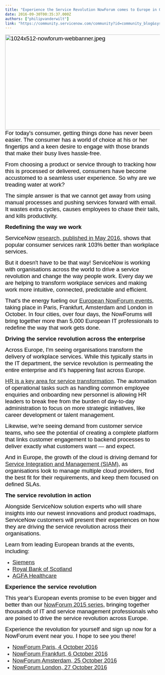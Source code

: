 ```yaml
---
title: "Experience the Service Revolution NowForum comes to Europe in October"
date: 2016-09-30T00:35:37.000Z
authors: ["philipvanderwilt"]
link: "https://community.servicenow.com/community?id=community_blog&sys_id=8f0e2e2ddbd0dbc01dcaf3231f961985"
---
```

<p><span style="font-size: 14pt; color: black; font-family: arial, helvetica, sans-serif;"><img  alt="1024x512-nowforum-webbanner.jpeg" class="image-1 jive-image" src="77012d46db10d7049c9ffb651f961942.iix" style="width: 620px; height: 310px; float: right;"/>For today's consumer, getting things done has never been easier. The consumer has a world of choice at his or her fingertips and a keen desire to engage with those brands that make their busy lives hassle-free.</span></p><p><span style="font-family: arial, helvetica, sans-serif; font-size: 14pt;"> </span></p><p><span style="font-size: 14pt; color: black; font-family: arial, helvetica, sans-serif;">From choosing a product or service through to tracking how this is processed or delivered, consumers have become accustomed to a seamless user experience. So why are we treading water at work? </span></p><p><span style="font-family: arial, helvetica, sans-serif; font-size: 14pt;"> </span></p><p><span style="font-size: 14pt; color: black; font-family: arial, helvetica, sans-serif;">The simple answer is that we cannot get away from using manual processes and pushing services forward with email. It wastes extra cycles, causes employees to chase their tails, and kills productivity. </span></p><p><span style="font-family: arial, helvetica, sans-serif; font-size: 14pt;"> </span></p><p><span style="font-family: arial, helvetica, sans-serif; font-size: 14pt;"><strong style="color: black;">Redefining the way we work</strong></span></p><p><span style="font-family: arial, helvetica, sans-serif; font-size: 14pt;"><span style="color: black;">ServiceNow </span><a title="ww.servicenow.com/lpwhp/state-of-work-2016.html" href="https://www.servicenow.com/lpwhp/state-of-work-2016.html">research, published in May 2016</a><span style="color: black;">, shows that popular consumer services rank 103% better than workplace services. </span></span></p><p><span style="font-family: arial, helvetica, sans-serif; font-size: 14pt;"> </span></p><p><span style="font-size: 14pt; color: black; font-family: arial, helvetica, sans-serif;">But it doesn't have to be that way! ServiceNow is working with organisations across the world to drive a service revolution and change the way people work. Every day we are helping to transform workplace services and making work more intuitive, connected, predictable and efficient.</span></p><p><span style="font-family: arial, helvetica, sans-serif; font-size: 14pt;"> </span></p><p><span style="font-family: arial, helvetica, sans-serif; font-size: 14pt;"><span style="color: black;">That's the energy fueling our </span><a title="ww.youtube.com/watch?v=sIfTacj6lGk" href="https://www.youtube.com/watch?v=sIfTacj6lGk">European NowForum events</a><span style="color: black;">, taking place in Paris, Frankfurt, Amsterdam and London in October. In four cities, over four days, the NowForums will bring together more than 5,000 European IT professionals to redefine the way that work gets done. </span></span></p><p><span style="font-family: arial, helvetica, sans-serif; font-size: 14pt;"> </span></p><p><span style="font-family: arial, helvetica, sans-serif; font-size: 14pt;"><strong style="color: black;">Driving the service revolution across the enterprise</strong></span></p><p><span style="font-size: 14pt; color: black; font-family: arial, helvetica, sans-serif;">Across Europe, I'm seeing organisations transform the delivery of workplace services. While this typically starts in the IT department, the service revolution is permeating the entire enterprise and it's happening fast across Europe. </span></p><p><span style="font-family: arial, helvetica, sans-serif; font-size: 14pt;"> </span></p><p><span style="font-family: arial, helvetica, sans-serif; font-size: 14pt;"><a title="ervicematters.servicenow.com/author/jstroud/" href="https://servicematters.servicenow.com/author/jstroud/">HR is a key area for service transformation</a><span style="color: black;">. The automation of operational tasks such as handling common employee enquiries and onboarding new personnel is allowing HR leaders to break free from the burden of day-to-day administration to focus on more strategic initiatives, like career development or talent management. </span></span></p><p><span style="font-family: arial, helvetica, sans-serif; font-size: 14pt;"> </span></p><p><span style="font-size: 14pt; color: black; font-family: arial, helvetica, sans-serif;">Likewise, we're seeing demand from customer service teams, who see the potential of creating a complete platform that links customer engagement to backend processes to deliver exactly what customers want — and expect. </span></p><p><span style="font-family: arial, helvetica, sans-serif; font-size: 14pt;"> </span></p><p><span style="font-family: arial, helvetica, sans-serif; font-size: 14pt;"><span style="color: black;">And in Europe, the growth of the cloud is driving demand for </span><a title="w.servicenow.com/solutions/service-integration-and-management.html" href="http://www.servicenow.com/solutions/service-integration-and-management.html">Service Integration and Management (SIAM)</a><span style="color: black;">, as organisations look to manage multiple cloud providers, find the best fit for their requirements, and keep them focused on defined SLAs. </span></span></p><p><span style="font-family: arial, helvetica, sans-serif; font-size: 14pt;"> </span></p><p><span style="font-family: arial, helvetica, sans-serif; font-size: 14pt;"><strong style="color: black;">The service revolution in action </strong></span></p><p><span style="font-size: 14pt; color: black; font-family: arial, helvetica, sans-serif;">Alongside ServiceNow solution experts who will share insights into our newest innovations and product roadmaps, ServiceNow customers will present their experiences on how they are driving the service revolution across their organisations. </span></p><p><span style="font-family: arial, helvetica, sans-serif; font-size: 14pt;"> </span></p><p><span style="font-size: 14pt; color: black; font-family: arial, helvetica, sans-serif;">Learn from leading European brands at the events, including:</span></p><ul style="list-style-type: disc;"><li><span style="font-family: arial, helvetica, sans-serif; font-size: 14pt;"><a title="w.servicenow.com/nowforum-frankfurt/agenda.html" href="http://www.servicenow.com/nowforum-frankfurt/agenda.html">Siemens</a><em> </em></span></li><li><span style="font-family: arial, helvetica, sans-serif; font-size: 14pt;"><a title="w.servicenow.com/nowforum-london/agenda.html" href="http://www.servicenow.com/nowforum-london/agenda.html">Royal Bank of Scotland</a></span></li><li><span style="font-family: arial, helvetica, sans-serif; font-size: 14pt;"><a title="w.servicenow.com/nowforum-amsterdam/agenda.html" href="http://www.servicenow.com/nowforum-amsterdam/agenda.html">AGFA Healthcare</a></span></li></ul><p><span style="font-family: arial, helvetica, sans-serif; font-size: 14pt;"> </span></p><p><span style="font-family: arial, helvetica, sans-serif; font-size: 14pt;"><strong style="color: black;">Experience the service revolution </strong></span></p><p><span style="font-family: arial, helvetica, sans-serif; font-size: 14pt;"><span style="color: black;">This year's European events promise to be even bigger and better than our </span><a title="ww.youtube.com/watch?v=mDAKJ7WPN5Y" href="https://www.youtube.com/watch?v=mDAKJ7WPN5Y">NowForum 2015 series</a><span style="color: black;">, bringing together thousands of IT and service management professionals who are poised to drive the service revolution across Europe. </span></span></p><p><span style="font-family: arial, helvetica, sans-serif; font-size: 14pt;"> </span></p><p><span style="font-size: 14pt; color: black; font-family: arial, helvetica, sans-serif;">Experience the revolution for yourself and sign up now for a NowForum event near you. I hope to see you there!</span></p><ul><li><span style="font-size: 14pt; color: black; font-family: arial, helvetica, sans-serif;"><a title="w.servicenow.com/nowforum-paris.html" href="http://www.servicenow.com/nowforum-paris.html">NowForum Paris, 4 October 2016 </a></span></li><li><span style="font-size: 14pt; color: black; font-family: arial, helvetica, sans-serif;"><a title="w.servicenow.com/nowforum-frankfurt.html" href="http://www.servicenow.com/nowforum-frankfurt.html">NowForum Frankfurt, 6 October 2016</a></span></li><li><span style="font-size: 14pt; color: black; font-family: arial, helvetica, sans-serif;"><a title="w.servicenow.com/nowforum-amsterdam.html" href="http://www.servicenow.com/nowforum-amsterdam.html">NowForum Amsterdam, 25 October 2016</a></span></li><li><span style="font-size: 14pt; color: black; font-family: arial, helvetica, sans-serif;"><a title="w.servicenow.com/nowforum-london.html" href="http://www.servicenow.com/nowforum-london.html">NowForum London, 27 October 2016</a></span></li></ul>